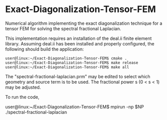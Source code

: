 # Exact-Diagonalization-Tensor-FEM
Numerical algorithm implementing the exact diagonalization technique for a tensor FEM for solving the spectral fractional Laplacian.

This implementation requires an installation of the deal.ii finite element library.
Assuming deal.ii has been installed and properly configured, the following should build the application:
```console
user@linux:~/Exact-Diagonalization-Tensor-FEM$ cmake .
user@linux:~/Exact-Diagonalization-Tensor-FEM$ make release
user@linux:~/Exact-Diagonalization-Tensor-FEM$ make all
```

The "spectral-fractional-laplacian.prm" may be edited to select which geometry and source term is to be used. The fractional power s (0 < s < 1) may be
adjusted.

To run the code,

user@linux:~/Exact-Diagonalization-Tensor-FEM$ mpirun -np $NP ./spectral-fractional-laplacian
